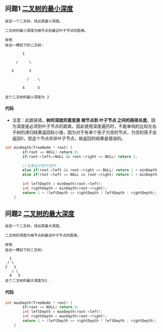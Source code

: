## 问题1 [二叉树的最小深度](http://www.lintcode.com/zh-cn/problem/minimum-depth-of-binary-tree/#)
```
给定一个二叉树，找出其最小深度。

二叉树的最小深度为根节点到最近叶子节点的距离。

样例
给出一棵如下的二叉树:

        1

     /     \ 

   2       3

          /    \

        4      5  

这个二叉树的最小深度为 2
```

#### 代码
* 注意：此题易错，**树的深度的意思是 根节点到 叶子节点 之间的路径长度**。因为深度是必须到叶子节点的距离，因此使用深度遍历时，不能单纯的比较左右子树的递归结果返回较小值，因为对于有单个孩子为空的节点，为空的孩子会返回0，但这个节点并非叶子节点，故返回的结果是错误的。
```C++
int minDepth(TreeNode * root) {
        if(root == NULL) return 0;
        if(root->left==NULL && root->right == NULL) return 1;
        
        //当某边子树为空时：
        else if(root->left && root->right == NULL) return 1 + minDepth(root->left);
        else if(root->left == NULL && root->right) return 1 + minDepth(root->right);
        
        int leftDepth = minDepth(root->left);
        int rightDepth = minDepth(root->right);
        return 1 + (leftDepth <= rightDepth ? leftDepth : rightDepth);
    }
```

## 问题2 [二叉树的最大深度](http://www.lintcode.com/zh-cn/problem/maximum-depth-of-binary-tree/)
```
给定一个二叉树，找出其最大深度。

二叉树的深度为根节点到最远叶子节点的距离。

样例
给出一棵如下的二叉树:

  1
 / \ 
2   3
   / \
  4   5
这个二叉树的最大深度为3.
```

#### 代码
```C++
int maxDepth(TreeNode * root) {
        if(root == NULL) return 0;
        int leftDepth = maxDepth(root->left);
        int rightDepth = maxDepth(root->right);
        return 1 + (leftDepth >= rightDepth ? leftDepth : rightDepth);
    }
```
